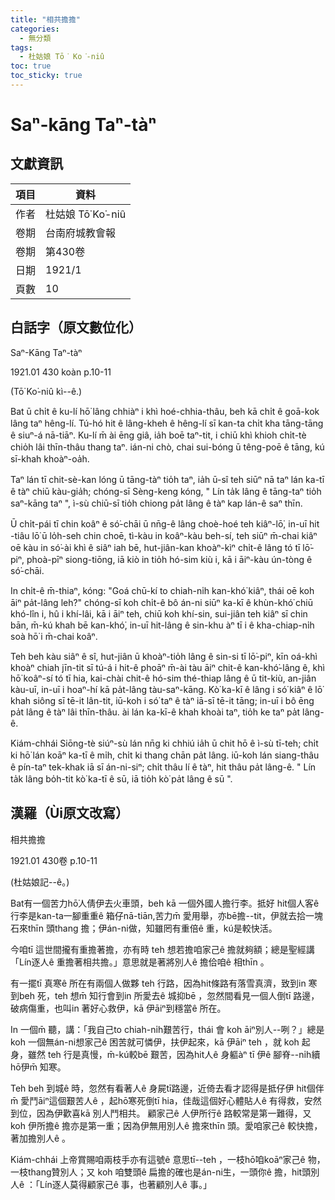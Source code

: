 ```yaml
---
title: "相共擔擔"
categories:
  - 無分類
tags:
  - 杜姑娘 Tō͘ Ko͘-niû
toc: true
toc_sticky: true
---
```


# Saⁿ-kāng Taⁿ-tàⁿ

## 文獻資訊

| 項目 | 資料 |
|---|---|
| 作者 | 杜姑娘 Tō͘ Ko͘-niû |
| 卷期 | 台南府城教會報 |
| 卷期 | 第430卷 |
| 日期 | 1921/1 |
| 頁數 | 10 |

## 白話字（原文數位化）

Saⁿ-Kāng Taⁿ-tàⁿ

1921.01 430 koàn p.10-11

(Tō͘ Ko͘-niû kì--ê.)

Bat ū chi̍t ê ku-lí hō͘ lâng chhiàⁿ i khì hoé-chhia-thâu, beh kā chi̍t ê goā-kok lâng taⁿ hêng-lí. Tú-hó hit ê lâng-kheh ê hêng-lí sī kan-ta chi̍t kha tāng-tāng ê siuⁿ-á nā-tiāⁿ. Ku-lí m̄ ài ēng giâ, ia̍h boē taⁿ-tit, i chiū khì khioh chi̍t-tè chio̍h lâi thīn-thâu thang taⁿ. ián-ni chò, chai sui-bóng ū têng-poē ê tāng, kú sī-khah khoàⁿ-oa̍h.

Taⁿ lán tī chit-sè-kan lóng ū tāng-tàⁿ tio̍h taⁿ, ia̍h ū-sî teh siūⁿ nā taⁿ lán ka-tī ê tàⁿ chiū kàu-gia̍h; chóng-sī Sèng-keng kóng, " Lín ta̍k lâng ê tāng-taⁿ tio̍h saⁿ-kāng taⁿ ", ì-sù chiū-sī tio̍h chiong pa̍t lâng ê tàⁿ kap lán-ê saⁿ thīn.

Ū chi̍t-pái tī chin koâⁿ ê só͘-chāi ū nn̄g-ê lâng choè-hoé teh kiâⁿ-lō͘, in-uī hit -tiâu lō͘ ū lo̍h-seh chin choē, tì-kàu in koâⁿ-kàu beh-sí, teh siūⁿ m̄-chai kiâⁿ oē kàu in só͘-ài khì ê siâⁿ iah bē, hut-jiân-kan khoàⁿ-kìⁿ chi̍t-ê lâng tó tī lō͘-piⁿ, phoà-pīⁿ siong-tiōng, iā kiò in tio̍h hó-sim kiù i, kā i āiⁿ-kàu ún-tòng ê só͘-chāi.

In chi̍t-ê m̄-thiaⁿ, kóng: "Goá chū-kí to chiah-ni̍h kan-khó͘ kiâⁿ, thái oē koh āiⁿ pa̍t-lâng leh?" chóng-sī koh chi̍t-ê bô án-ni siūⁿ ka-kī ê khùn-khó͘ chiū khó-lîn i, hû i khí-lâi, kā i āiⁿ teh, chiū koh khí-sin, sui-jiân teh kiâⁿ sī chin bān, m̄-kú khah bē kan-khó͘, in-uī hit-lâng ê sin-khu àⁿ tī i ê kha-chiap-ni̍h soà hō͘ i m̄-chai koâⁿ.

Teh beh kàu siâⁿ ê sî, hut-jiân ū khoàⁿ-tio̍h lâng ê sin-si tī lō͘-piⁿ, kīn oá-khì khoàⁿ chiah jīn-tit sī tú-á i hit-ê phoāⁿ m̄-ài tàu āiⁿ chit-ê kan-khó͘-lâng ê, khì hō͘ koâⁿ-sí tó tī hia, kai-chài chit-ê hó-sim thé-thiap lâng ê ū tit-kiù, an-jiân kàu-uī, in-uī i hoaⁿ-hí kā pa̍t-lâng tàu-saⁿ-kāng. Kò͘ ka-kī ê lâng i só͘ kiâⁿ ê lō͘ khah siông sī tē-it lân-tit, iū-koh i só͘ taⁿ ê tàⁿ iā-sī tē-it tāng; in-uī i bô ēng pa̍t lâng ê tàⁿ lâi thīn-thâu. ài lán ka-kī-ê khah khoài taⁿ, tio̍h ke taⁿ pa̍t lâng-ê.

Kiám-chhái Siōng-tè siúⁿ-sù lán nn̄g ki chhiú ia̍h ū chit hō ê ì-sù tī-teh; chi̍t ki hō͘ lán koāⁿ ka-tī ê mi̍h, chi̍t ki thang chān pa̍t lâng. iū-koh lán siang-thâu ê pín-taⁿ tek-khak iā sī án-ni-siⁿ; chi̍t thâu lí ê tàⁿ, hit thâu pa̍t lâng-ê. " Lín ta̍k lâng bo̍h-tit kò͘ ka-tī ê sū, iā tio̍h kò͘ pa̍t lâng ê sū ".

## 漢羅（Ùi原文改寫）

相共擔擔

1921.01 430卷 p.10-11

(杜姑娘記--ê。)

Bat有一個苦力hō͘人倩伊去火車頭，beh kā 一個外國人擔行李。抵好 hit個人客ê 行李是kan-ta一腳重重ê 箱仔nā-tiān,苦力m̄ 愛用舉，亦bē擔--tit，伊就去拾一塊石來thīn 頭thang 擔；伊án-ni做，知雖罔有重倍ê 重，kú是較快活。

今咱tī 這世間攏有重擔著擔，亦有時 teh 想若擔咱家己ê 擔就夠額；總是聖經講「Lín逐人ê 重擔著相共擔。」意思就是著將別人ê 擔佮咱ê 相thīn 。

有一擺tī 真寒ê 所在有兩個人做夥 teh 行路，因為hit條路有落雪真濟，致到in 寒到beh 死，teh 想m̄ 知行會到in 所愛去ê 城抑bē ，忽然間看見一個人倒tī 路邊，破病傷重，也叫in 著好心救伊，kā 伊āiⁿ到穩當ê 所在。

In 一個m̄ 聽，講：「我自己to chiah-ni̍h艱苦行，thái 會 koh āiⁿ別人--咧？」總是 koh 一個無án-ni想家己ê 困苦就可憐伊，扶伊起來，kā 伊āiⁿ teh ，就 koh 起身，雖然 teh 行是真慢，m̄-kú較bē 艱苦，因為hit人ê 身軀àⁿ tī 伊ê 腳脊--ni̍h續hō͘伊m̄ 知寒。

Teh beh 到城ê 時，忽然有看著人ê 身屍tī路邊，近倚去看才認得是抵仔伊 hit個伴m̄ 愛鬥āiⁿ這個艱苦人ê ，起hō͘寒死倒tī hia，佳哉這個好心體貼人ê 有得救，安然到位，因為伊歡喜kā 別人鬥相共。 顧家己ê 人伊所行ê 路較常是第一難得，又 koh 伊所擔ê 擔亦是第一重；因為伊無用別人ê 擔來thīn 頭。愛咱家己ê 較快擔，著加擔別人ê 。

Kiám-chhái 上帝賞賜咱兩枝手亦有這號ê 意思tī--teh ，一枝hō͘咱koāⁿ家己ê 物，一枝thang贊別人；又 koh 咱雙頭ê 扁擔的確也是án-ni生，一頭你ê 擔，hit頭別人ê ：「Lín逐人莫得顧家己ê 事，也著顧別人ê 事。」
